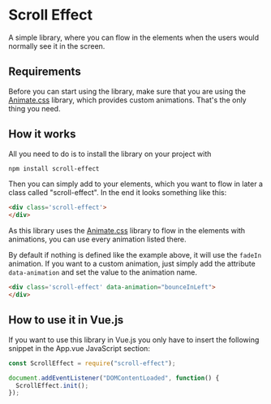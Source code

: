 # Scroll Effect
A simple library, where you can flow in the elements when the users would normally see it in the screen.

## Requirements
Before you can start using the library, make sure that you are using the [Animate.css](https://daneden.github.io/animate.css/) library, which provides custom animations. That's the only thing you need.

## How it works
All you need to do is to install the library on your project with

```bash
npm install scroll-effect
```

Then you can simply add to your elements, which you want to flow in later a class called "scroll-effect". In the end it looks something like this:

```html
<div class='scroll-effect'>
</div>
```

As this library uses the [Animate.css](https://daneden.github.io/animate.css/) library to flow in the elements with animations, you can use every animation listed there.

By default if nothing is defined like the example above, it will use the `fadeIn` animation. If you want to a custom animation, just simply add the attribute `data-animation` and set the value to the animation name.

```html
<div class='scroll-effect' data-animation="bounceInLeft">
</div>
```

## How to use it in Vue.js
If you want to use this library in Vue.js you only have to insert the following snippet in the App.vue JavaScript section:

```javascript
const ScrollEffect = require("scroll-effect");

document.addEventListener("DOMContentLoaded", function() {
  ScrollEffect.init();
});
```
